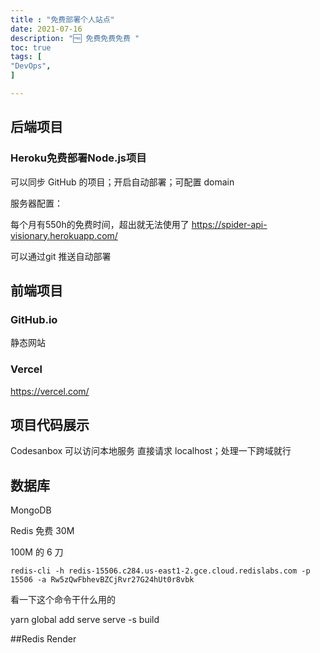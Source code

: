 ```yaml
---
title : "免费部署个人站点"
date: 2021-07-16
description: "🆓 免费免费免费 "
toc: true
tags: [
"DevOps",
]

---
```


## 后端项目

### Heroku免费部署Node.js项目

可以同步 GitHub 的项目；开启自动部署；可配置 domain

服务器配置：

<!--more-->

每个月有550h的免费时间，超出就无法使用了
https://spider-api-visionary.herokuapp.com/

可以通过git 推送自动部署

## 前端项目

### GitHub.io

静态网站

### Vercel

https://vercel.com/

## 项目代码展示

Codesanbox 可以访问本地服务 直接请求 localhost；处理一下跨域就行



## 数据库

MongoDB



Redis 免费 30M

100M 的 6 刀

```shell
redis-cli -h redis-15506.c284.us-east1-2.gce.cloud.redislabs.com -p 15506 -a Rw5zQwFbhevBZCjRvr27G24hUt0r8vbk
```



看一下这个命令干什么用的

yarn global add serve
  serve -s build



##Redis
Render

